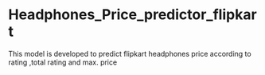 # Headphones_Price_predictor_flipkart
This model is developed to predict flipkart headphones price according to rating ,total rating and max. price
